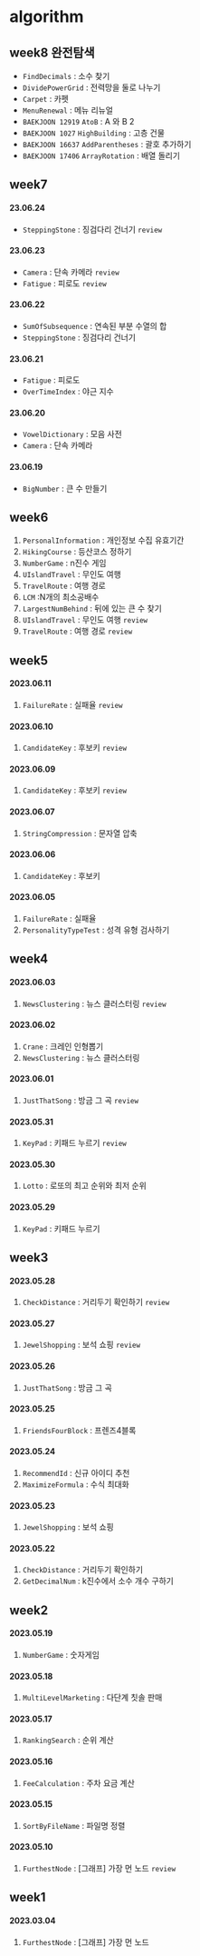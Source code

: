 # algorithm


## week8 완전탐색
- `FindDecimals` : 소수 찾기
- `DividePowerGrid` : 전력망을 둘로 나누기
- `Carpet` : 카펫
- `MenuRenewal` : 메뉴 리뉴얼
- `BAEKJOON 12919` `AtoB` : A 와 B 2 
- `BAEKJOON 1027` `HighBuilding` : 고층 건물 
- `BAEKJOON 16637` `AddParentheses` : 괄호 추가하기
- `BAEKJOON 17406` `ArrayRotation` : 배열 돌리기

## week7

#### 23.06.24
- `SteppingStone` : 징검다리 건너기 `review`


#### 23.06.23
- `Camera` : 단속 카메라 `review`
- `Fatigue` : 피로도 `review`

#### 23.06.22
- `SumOfSubsequence` : 연속된 부분 수열의 합
- `SteppingStone` : 징검다리 건너기
#### 23.06.21
- `Fatigue` : 피로도
- `OverTimeIndex` : 야근 지수

#### 23.06.20
- `VowelDictionary` : 모음 사전
- `Camera` : 단속 카메라

#### 23.06.19
- `BigNumber` : 큰 수 만들기

## week6
1. `PersonalInformation` : 개인정보 수집 유효기간
2. `HikingCourse` : 등산코스 정하기
3. `NumberGame` : n진수 게임
4. `UIslandTravel` : 무인도 여행
5. `TravelRoute` : 여행 경로
6. `LCM` :N개의 최소공배수
7. `LargestNumBehind` : 뒤에 있는 큰 수 찾기
8. `UIslandTravel` : 무인도 여행 `review`
9. `TravelRoute` : 여행 경로 `review`

## week5

#### 2023.06.11
1. `FailureRate` : 실패율 `review` 

#### 2023.06.10
1. `CandidateKey` : 후보키 `review`

#### 2023.06.09
1. `CandidateKey` : 후보키 `review`

#### 2023.06.07
1. `StringCompression` : 문자열 압축

#### 2023.06.06
1. `CandidateKey` : 후보키

#### 2023.06.05
1. `FailureRate` : 실패율
2. `PersonalityTypeTest` : 성격 유형 검사하기

## week4

#### 2023.06.03
1. `NewsClustering` : 뉴스 클러스터링 `review`

#### 2023.06.02
1. `Crane` : 크레인 인형뽑기
2. `NewsClustering` : 뉴스 클러스터링

#### 2023.06.01
1. `JustThatSong` : 방금 그 곡 `review`

#### 2023.05.31
1. `KeyPad` : 키패드 누르기 `review`

#### 2023.05.30
1. `Lotto` : 로또의 최고 순위와 최저 순위

#### 2023.05.29
1. `KeyPad` : 키패드 누르기

## week3

#### 2023.05.28
1. `CheckDistance` : 거리두기 확인하기 `review`

#### 2023.05.27
1. `JewelShopping` : 보석 쇼핑 `review`

#### 2023.05.26
1. `JustThatSong` : 방금 그 곡

#### 2023.05.25
1. `FriendsFourBlock` : 프렌즈4블록

#### 2023.05.24
1. `RecommendId` : 신규 아이디 추천
2. `MaximizeFormula` : 수식 최대화

#### 2023.05.23
1. `JewelShopping` : 보석 쇼핑

#### 2023.05.22
1. `CheckDistance` : 거리두기 확인하기
2. `GetDecimalNum` : k진수에서 소수 개수 구하기

## week2

#### 2023.05.19
1. `NumberGame` : 숫자게임

#### 2023.05.18
1. `MultiLevelMarketing` : 다단계 칫솔 판매

#### 2023.05.17
1. `RankingSearch` : 순위 계산

#### 2023.05.16
1. `FeeCalculation` : 주차 요금 계산

#### 2023.05.15
1. `SortByFileName` : 파일명 정렬

#### 2023.05.10
1. `FurthestNode` : [그래프] 가장 먼 노드 `review`

## week1

#### 2023.03.04
1. `FurthestNode` : [그래프] 가장 먼 노드


